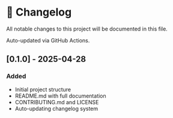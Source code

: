# 📄 Changelog

All notable changes to this project will be documented in this file.

Auto-updated via GitHub Actions.

## [0.1.0] - 2025-04-28
### Added
- Initial project structure
- README.md with full documentation
- CONTRIBUTING.md and LICENSE
- Auto-updating changelog system
